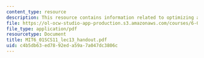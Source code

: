 ```yaml
---
content_type: resource
description: This resource contains information related to optimizing a search.
file: https://ol-ocw-studio-app-production.s3.amazonaws.com/courses/6-01sc-introduction-to-electrical-engineering-and-computer-science-i-spring-2011/c4b5db63ed7892eda59a7a047dc3806c_MIT6_01SCS11_lec13_handout.pdf
file_type: application/pdf
resourcetype: Document
title: MIT6_01SCS11_lec13_handout.pdf
uid: c4b5db63-ed78-92ed-a59a-7a047dc3806c
---
```

